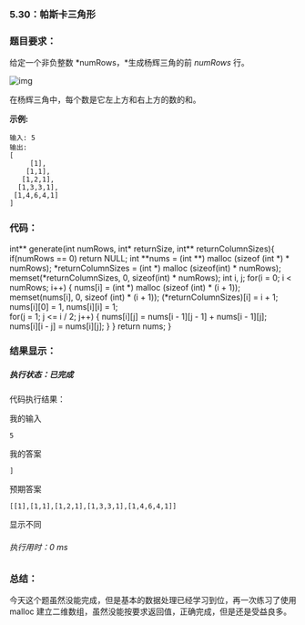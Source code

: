 ### 5.30：帕斯卡三角形

### 题目要求：

给定一个非负整数 *numRows，*生成杨辉三角的前 *numRows* 行。

![img](https://upload.wikimedia.org/wikipedia/commons/0/0d/PascalTriangleAnimated2.gif)

在杨辉三角中，每个数是它左上方和右上方的数的和。

**示例:**

```
输入: 5
输出:
[
     [1],
    [1,1],
   [1,2,1],
  [1,3,3,1],
 [1,4,6,4,1]
]
```

### 代码：

int** generate(int numRows, int* returnSize, int** returnColumnSizes){
    if(numRows == 0)
        return NULL;
    int **nums = (int **) malloc (sizeof (int *) * numRows);
    *returnColumnSizes = (int *) malloc (sizeof(int) * numRows);
    memset(*returnColumnSizes, 0, sizeof(int) * numRows);
    int i, j;
    for(i = 0; i < numRows; i++)
    {
        nums[i] = (int *) malloc (sizeof (int) * (i + 1));
        memset(nums[i], 0, sizeof (int) * (i + 1));
        (*returnColumnSizes)[i] = i + 1;
        nums[i][0] = 1, nums[i][i] = 1;    
        for(j = 1; j <= i / 2; j++)
        {
            nums[i][j] = nums[i - 1][j - 1] + nums[i - 1][j];
            nums[i][i - j] = nums[i][j];
        }
    }
    return nums;
}

### 结果显示：

##### 执行状态：已完成

代码执行结果：

我的输入

`5`

我的答案

`]`

预期答案

`[[1],[1,1],[1,2,1],[1,3,3,1],[1,4,6,4,1]]`

显示不同

###### 执行用时：0 ms

### 总结：

​		今天这个题虽然没能完成，但是基本的数据处理已经学习到位，再一次练习了使用 malloc 建立二维数组，虽然没能按要求返回值，正确完成，但是还是受益良多。